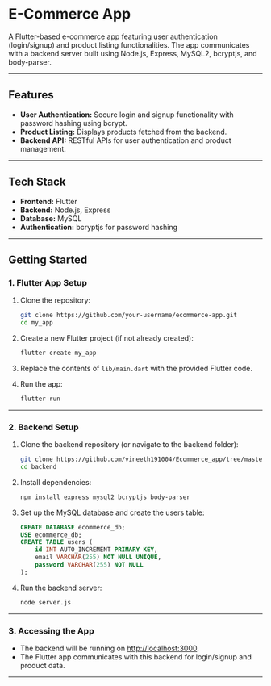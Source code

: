 # E-Commerce App

A Flutter-based e-commerce app featuring user authentication (login/signup) and product listing functionalities. The app communicates with a backend server built using Node.js, Express, MySQL2, bcryptjs, and body-parser.

---

## Features

- **User Authentication:** Secure login and signup functionality with password hashing using bcrypt.
- **Product Listing:** Displays products fetched from the backend.
- **Backend API:** RESTful APIs for user authentication and product management.

---

## Tech Stack

- **Frontend:** Flutter
- **Backend:** Node.js, Express
- **Database:** MySQL
- **Authentication:** bcryptjs for password hashing

---

## Getting Started

### 1. Flutter App Setup

1. Clone the repository:
   ```bash
   git clone https://github.com/your-username/ecommerce-app.git
   cd my_app
   ```

2. Create a new Flutter project (if not already created):
   ```bash
   flutter create my_app
   ```

3. Replace the contents of `lib/main.dart` with the provided Flutter code.

5. Run the app:
   ```bash
   flutter run
   ```

---

### 2. Backend Setup

1. Clone the backend repository (or navigate to the backend folder):
   ```bash
   git clone https://github.com/vineeth191004/Ecommerce_app/tree/master/backend
   cd backend
   ```

2. Install dependencies:
   ```bash
   npm install express mysql2 bcryptjs body-parser
   ```

3. Set up the MySQL database and create the users table:
   ```sql
   CREATE DATABASE ecommerce_db;
   USE ecommerce_db;
   CREATE TABLE users (
       id INT AUTO_INCREMENT PRIMARY KEY, 
       email VARCHAR(255) NOT NULL UNIQUE, 
       password VARCHAR(255) NOT NULL
   );
   ```

4. Run the backend server:
   ```bash
   node server.js
   ```

---

### 3. Accessing the App

- The backend will be running on [http://localhost:3000](http://localhost:3000).
- The Flutter app communicates with this backend for login/signup and product data.

---
